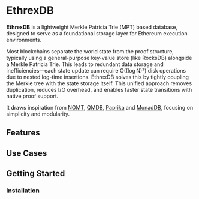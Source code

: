 # EthrexDB

**EthrexDB** is a lightweight Merkle Patricia Trie (MPT) based database, designed to serve as a foundational storage layer for Ethereum execution environments.

Most blockchains separate the world state from the proof structure, typically using a general-purpose key-value store (like RocksDB) alongside a Merkle Patricia Trie. This leads to redundant data storage and inefficiencies—each state update can require O((log N)²) disk operations due to nested log-time insertions. EthrexDB solves this by tightly coupling the Merkle tree with the state storage itself. This unified approach removes duplication, reduces I/O overhead, and enables faster state transitions with native proof support.

It draws inspiration from [NOMT](https://github.com/thrumdev/nomt), [QMDB](https://github.com/LayerZero-Labs/qmdb), [Paprika](https://github.com/NethermindEth/Paprika) and [MonadDB](https://docs.monad.xyz/monad-arch/execution/monaddb), focusing on simplicity and modularity.

## Features


## Use Cases



## Getting Started

### Installation

